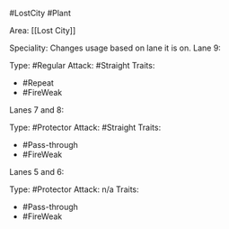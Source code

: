 #LostCity #Plant 

Area: [[Lost City]]

Speciality: Changes usage based on lane it is on.
Lane 9:

Type: #Regular 
Attack: #Straight
Traits:
- #Repeat
- #FireWeak

Lanes 7 and 8:

Type: #Protector 
Attack: #Straight
Traits:
- #Pass-through
- #FireWeak

Lanes 5 and 6:

Type: #Protector
Attack: n/a
Traits:
- #Pass-through
- #FireWeak
